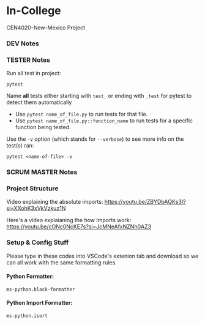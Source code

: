 # In-College
CEN4020-New-Mexico Project

### DEV Notes

### TESTER Notes
Run all test in project:
```
pytest
```

Name **all** tests either starting with `test_` or ending with `_test` for pytest to detect them automatically 

- Use `pytest name_of_file.py` to run tests for that file.
- Use `pytest name_of_file.py::function_name` to run tests for a specific function being tested. 

Use the `-v` option (which stands for `--verbose`) to see more info on the test(s) ran:
```
pytest <name-of-file> -v
```



### SCRUM MASTER Notes


### Project Structure
Video explaining the absolute imports:
https://youtu.be/ZBYDbAQKs3I?si=XXohK3xVkVzkuz1N

Here's a video explaianing the how Imports work:
https://youtu.be/cONc0NcKE7s?si=JcMNeAfxNZNh0AZ3


### Setup & Config Stuff
Please type in these codes into VSCode's extenion tab and download
so we can all work with the same formatting rules. 

#### Python Formatter: 
```
ms-python.black-formatter
```

#### Python Import Formatter: 
```
ms-python.isort
```

